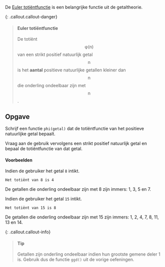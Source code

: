De <a href="https://nl.wikipedia.org/wiki/Indicator_(getaltheorie)" target="_blanc">Euler totiëntfunctie</a> is een belangrijke functie uit de getaltheorie.

{: .callout.callout-danger}
> #### Euler totiëntfunctie
> De totiënt $$\mathsf{\varphi(n)}$$ van een strikt positief natuurlijk getal $$\mathsf{n}$$ is het **aantal** positieve natuurlijke getallen kleiner dan $$\mathsf{n}$$ die onderling ondeelbaar zijn met $$\mathsf{n}$$.

## Opgave

Schrijf een functie `phi(getal)` dat de totiëntfunctie van het positieve natuurlijke getal bepaalt.

Vraag aan de gebruik vervolgens een strikt positief natuurlijk getal en bepaal de totiëntfunctie van dat getal.

#### Voorbeelden

Indien de gebruiker het getal `8` intikt.
```
Het totiënt van 8 is 4
```

De getallen die onderling ondeelbaar zijn met 8 zijn immers: 1, 3, 5 en 7. 


Indien de gebruiker het getal `15` intikt.
```
Het totiënt van 15 is 8
```

De getallen die onderling ondeelbaar zijn met 15 zijn immers: 1, 2, 4, 7, 8, 11, 13 en 14.

{: .callout.callout-info}
> #### Tip
> Getallen zijn onderling ondeelbaar indien hun grootste gemene deler 1 is. Gebruik dus de functie `ggd()` uit de vorige oefeningen.
